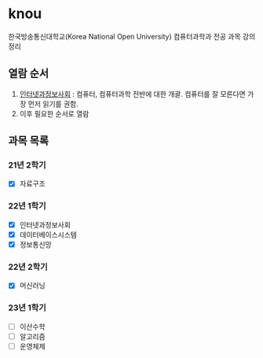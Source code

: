 # knou
한국방송통신대학교(Korea National Open University) 컴퓨터과학과 전공 과목 강의 정리

## 열람 순서
1. [인터넷과정보사회](https://github.com/Esantomi/knou/tree/main/%EC%9D%B8%ED%84%B0%EB%84%B7%EA%B3%BC%EC%A0%95%EB%B3%B4%EC%82%AC%ED%9A%8C) : 컴퓨터, 컴퓨터과학 전반에 대한 개괄. 컴퓨터를 잘 모른다면 가장 먼저 읽기를 권함.
2. 이후 필요한 순서로 열람

## 과목 목록
### 21년 2학기
- [X] 자료구조

### 22년 1학기
- [X] 인터넷과정보사회
- [X] 데이터베이스시스템
- [X] 정보통신망

### 22년 2학기
- [X] 머신러닝

### 23년 1학기
- [ ] 이산수학
- [ ] 알고리즘
- [ ] 운영체제
